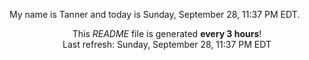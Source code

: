 My name is Tanner and today is Sunday, September 28, 11:37 PM EDT.

<p align="center">This <i>README</i> file is generated <b>every 3 hours</b>!</br>Last refresh: Sunday, September 28, 11:37 PM EDT<br /></p>
